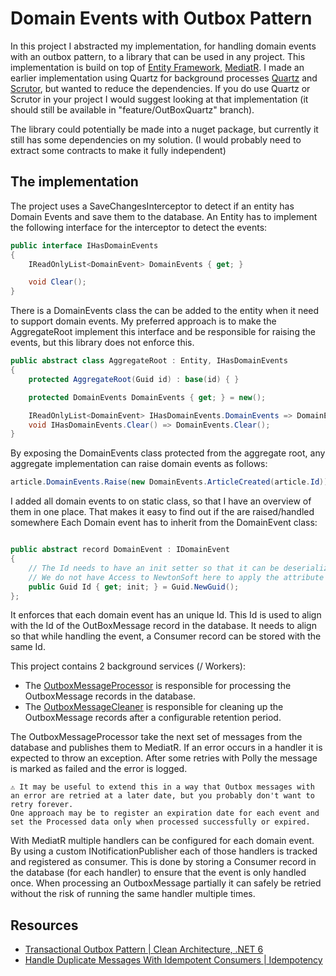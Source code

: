# Domain Events with Outbox Pattern

In this project I abstracted my implementation, for handling domain events with an outbox pattern, to a library that can be used in any project.
This implementation is build on top of [Entity Framework](https://docs.microsoft.com/en-us/ef/), [MediatR](https://github.com/jbogard/MediatR). I made an earlier implementation using Quartz for background processes [Quartz](https://www.quartz-scheduler.net/) and [Scrutor](https://github.com/khellang/Scrutor), but wanted to reduce the dependencies. If you do use Quartz or Scrutor in your project I would suggest looking at that implementation (it should still be available in "feature/OutBoxQuartz" branch).

The library could potentially be made into a nuget package, but currently it still has some dependencies on my solution.
(I would probably need to extract some contracts to make it fully independent)

## The implementation

The project uses a SaveChangesInterceptor to detect if an entity has Domain Events and save them to the database.
An Entity has to implement the following interface for the interceptor to detect the events:

```csharp
public interface IHasDomainEvents
{
    IReadOnlyList<DomainEvent> DomainEvents { get; }

    void Clear();
}
```

There is a DomainEvents class the can be added to the entity when it need to support domain events.
My preferred approach is to make the AggregateRoot implement this interface and be responsible for raising the events, but this library does not enforce this.

``` csharp
public abstract class AggregateRoot : Entity, IHasDomainEvents
{
    protected AggregateRoot(Guid id) : base(id) { }

    protected DomainEvents DomainEvents { get; } = new();

    IReadOnlyList<DomainEvent> IHasDomainEvents.DomainEvents => DomainEvents.Items;
    void IHasDomainEvents.Clear() => DomainEvents.Clear();
}
```

By exposing the DomainEvents class protected from the aggregate root, any aggregate implementation can raise domain events as follows:

``` csharp
article.DomainEvents.Raise(new DomainEvents.ArticleCreated(article.Id));
```

I added all domain events to on static class, so that I have an overview of them in one place. That makes it easy to find out if the are raised/handled somewhere
Each Domain event has to inherit from the DomainEvent class:

```csharp

public abstract record DomainEvent : IDomainEvent
{
    // The Id needs to have an init setter so that it can be deserialized by the outbox processor
    // We do not have Access to NewtonSoft here to apply the attribute instead.
    public Guid Id { get; init; } = Guid.NewGuid();
};

```

It enforces that each domain event has an unique Id. This Id is used to align with the Id of the OutBoxMessage record in the database.
It needs to align so that while handling the event, a Consumer record can be stored with the same Id.

This project contains 2 background services (/ Workers):

- The [OutboxMessageProcessor](workers/OutboxMessageProcessor.cs) is responsible for processing the OutboxMessage records in the database.
- The [OutboxMessageCleaner](workers/OutboxMessageCleaner.cs) is responsible for cleaning up the OutboxMessage records after a configurable retention period.

The OutboxMessageProcessor take the next set of messages from the database and publishes them to MediatR. If an error occurs in a handler it is expected to throw an exception.
After some retries with Polly the message is marked as failed and the error is logged.

``` 
⚠️ It may be useful to extend this in a way that Outbox messages with an error are retried at a later date, but you probably don't want to retry forever.
One approach may be to register an expiration date for each event and set the Processed data only when processed successfully or expired.
```

With MediatR multiple handlers can be configured for each domain event.
By using a custom INotificationPublisher each of those handlers is tracked and registered as consumer.
This is done by storing a Consumer record in the database (for each handler) to ensure that the event is only handled once.
When processing an OutboxMessage partially it can safely be retried without the risk of running the same handler multiple times.

## Resources

- [Transactional Outbox Pattern | Clean Architecture, .NET 6](https://youtu.be/XALvnX7MPeo)
- [Handle Duplicate Messages With Idempotent Consumers | Idempotency](https://youtu.be/mGeEtokcjVQ)
